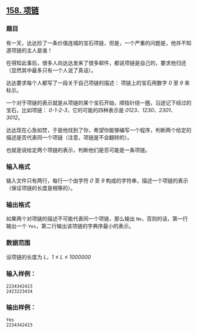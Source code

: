 ## [158. 项链](https://www.acwing.com/problem/content/160/)

### 题目

有一天，达达捡了一条价值连城的宝石项链，但是，一个严重的问题是，他并不知道项链的主人是谁！

在得知此事后，很多人向达达发来了很多邮件，都说项链是自己的，要求他归还（显然其中最多只有一个人说了真话）。

达达要求每个人都写了一段关于自己项链的描述： 项链上的宝石用数字 *0* 至 *9* 来标示。

一个对于项链的表示就是从项链的某个宝石开始，顺指针绕一圈，沿途记下经过的宝石，比如项链： *0-1-2-3*，它的可能的四种表示是 *0123、1230、2301、3012*。

达达现在心急如焚，于是他找到了你，希望你能够编写一个程序，判断两个给定的描述是否代表同一个项链（注意，项链是不会翻转的）。

也就是说给定两个项链的表示，判断他们是否可能是一条项链。

### 输入格式

输入文件只有两行，每行一个由字符 *0* 至 *9* 构成的字符串，描述一个项链的表示（保证项链的长度是相等的）。

### 输出格式

如果两个对项链的描述不可能代表同一个项链，那么输出 `No`，否则的话，第一行输出一个 `Yes`，第二行输出该项链的字典序最小的表示。

### 数据范围

设项链的长度为 *L*，*1 ≤ L ≤ 1000000*

### 输入样例：

```
2234342423
2423223434
```

### 输出样例：

```
Yes
2234342423
```
